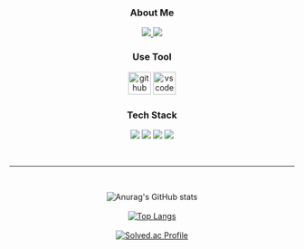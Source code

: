 <div align="center">
  <h3>About Me</h3>
   <a href="(https://twilight-heart-c0e.notion.site/MainPage-c768eef950fe4693b3c092a5d9b94c3d)" target="_blank">
     <img src="https://img.shields.io/badge/notion-000000?style=for-the-badge&logo=Notion&logoColor=ffffff"/>
  </a>
  <img src="https://img.shields.io/badge/d__hun__00-e4405f?style=for-the-badge&logo=Instagram&logoColor=ffffff"/>
  <br>
  <h3>Use Tool</h3>
  <img src="https://camo.githubusercontent.com/6c8e86dfc77346d4388b8e064db73017a210f18e2cd18e74779ea34f2d630f4a/68747470733a2f2f63646e2e6a7364656c6976722e6e65742f67682f64657669636f6e732f64657669636f6e2f69636f6e732f6769746875622f6769746875622d6f726967696e616c2e737667" alt="github" width="40" height="40" data-canonical-src="https://cdn.jsdelivr.net/gh/devicons/devicon/icons/github/github-original.svg" style="max-width: 100%;">
    <img src="https://camo.githubusercontent.com/5fa137d222dde7b69acd22c6572a065ce3656e6ffa1f5e88c1b5c7a935af3cc6/68747470733a2f2f63646e2e6a7364656c6976722e6e65742f67682f64657669636f6e732f64657669636f6e2f69636f6e732f7673636f64652f7673636f64652d6f726967696e616c2e737667" alt="vscode" width="40" height="40" data-canonical-src="https://cdn.jsdelivr.net/gh/devicons/devicon/icons/vscode/vscode-original.svg" style="max-width: 100%;">
  
  
  <h3>Tech Stack</h3>
    <img src="https://img.shields.io/badge/C-black?style=for-the-badge&logo=C&logoColor=A8B9CC"/>
    <img src="https://img.shields.io/badge/C++-black?style=for-the-badge&logo=C%2B%2B&logoColor=00599C"/>
    <img src="https://img.shields.io/badge/HTML5-black?style=for-the-badge&logo=HTML5&logoColor=E34F26"/>
    <img src="https://img.shields.io/badge/JS-black?style=for-the-badge&logo=JavaScript&logoColor=F7DF1E"/><br>
  
  <br><hr><br>
  
 

![Anurag's GitHub stats](https://github-readme-stats.vercel.app/api?username=hun3431&show_icons=true)
<br><br>
[![Top Langs](https://github-readme-stats.vercel.app/api/top-langs/?username=hun3431&hide=javascript,html)](https://github.com/anuraghazra/github-readme-stats)
<br><br>
[![Solved.ac Profile](http://mazassumnida.wtf/api/v2/generate_badge?boj=20193210)](https://solved.ac/20193210/)
</div>
